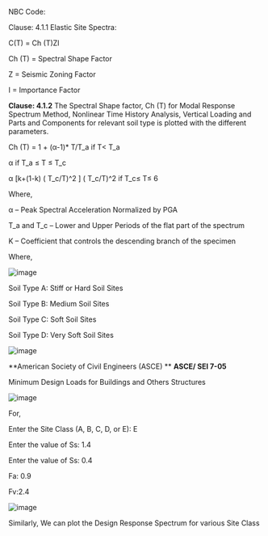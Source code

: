 NBC Code:

Clause: 4.1.1 Elastic Site Spectra:

C(T) = Ch (T)ZI 

Ch (T) = Spectral Shape Factor 

Z = Seismic Zoning Factor

I = Importance Factor

**Clause: 4.1.2** The Spectral Shape factor, Ch (T) for Modal Response Spectrum Method, Nonlinear Time History Analysis, Vertical Loading and Parts and Components for relevant soil type is plotted with the different parameters. 

Ch (T) =   1 + (α-1)*  T/T_a   if T< T_a

α  if  T_a ≤ T ≤ T_c

α [k+(1-k) ( T_c/T)^2 ] ( T_c/T)^2 if  T_c≤ T≤ 6
   
Where,

α – Peak Spectral Acceleration Normalized by PGA

T_a and T_c – Lower and Upper Periods of the flat part of the spectrum

K – Coefficient that controls the descending branch of the specimen

Where,

![image](https://github.com/Samjhana-Sharma-Structural-Engineering/Design-Response-Spectrum-NBC-Code-ASCE-Code/assets/158802977/971196e3-e8de-4b71-8f1c-ac928c7be8ee)

Soil Type A: Stiff or Hard Soil Sites

Soil Type B: Medium Soil Sites

Soil Type C: Soft Soil Sites

Soil Type D: Very Soft Soil Sites

![image](https://github.com/Samjhana-Sharma-Structural-Engineering/Design-Response-Spectrum-NBC-Code-ASCE-Code/assets/158802977/f613dc97-71a4-4c90-aaab-2141da2609a3)

**American Society of Civil Engineers (ASCE)
**
**ASCE/ SEI 7-05**

Minimum Design Loads for Buildings and Others Structures

![image](https://github.com/Samjhana-Sharma-Structural-Engineering/Design-Response-Spectrum-NBC-Code-ASCE-Code/assets/158802977/83d5df71-57c2-4a87-b15d-f6c4cb897398)

For, 

Enter the Site Class (A, B, C, D, or E): E

Enter the value of Ss: 1.4

Enter the value of Ss: 0.4

Fa: 0.9

Fv:2.4

![image](https://github.com/Samjhana-Sharma-Structural-Engineering/Design-Response-Spectrum-NBC-Code-ASCE-Code/assets/158802977/3a0182e4-c213-46ec-9ed9-96a0e2b06e8f)

Similarly, We can plot the Design Response Spectrum for various Site Class





